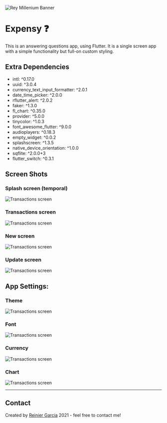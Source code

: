 ![Rey Millenium Banner](https://github.com/reymillenium/images/blob/master/reymillenium_banner_800x200.png)

# Expensy ❓

This is an answering questions app, using Flutter. It is a single screen app with a simple functionality but full-on custom styling.

## Extra Dependencies

- intl: ^0.17.0
- uuid: ^3.0.4
- currency_text_input_formatter: ^2.0.1
- date_time_picker: ^2.0.0
- rflutter_alert: ^2.0.2
- faker: ^1.3.0
- fl_chart: ^0.35.0
- provider: ^5.0.0
- tinycolor: ^1.0.3
- font_awesome_flutter: ^9.0.0
- audioplayers: ^0.18.3
- empty_widget: ^0.0.2
- splashscreen: ^1.3.5
- native_device_orientation: ^1.0.0
- sqflite: ^2.0.0+3
- flutter_switch: ^0.3.1
  
## Screen Shots

### Splash screen (temporal)
![Transactions screen](https://github.com/reymillenium/images/blob/master/my_projects/18_Expensy/splash_screen.png)

### Transactions screen
![Transactions screen](https://github.com/reymillenium/images/blob/master/my_projects/18_Expensy/transactions_screen.png)

### New screen
![Transactions screen](https://github.com/reymillenium/images/blob/master/my_projects/18_Expensy/new_transaction_screen.png)

### Update screen
![Transactions screen](https://github.com/reymillenium/images/blob/master/my_projects/18_Expensy/update_transaction_screen.png)

## App Settings:

### Theme
![Transactions screen](https://github.com/reymillenium/images/blob/master/my_projects/18_Expensy/drawer_theme_config.png)

### Font
![Transactions screen](https://github.com/reymillenium/images/blob/master/my_projects/18_Expensy/drawer_font_config.png)

### Currency
![Transactions screen](https://github.com/reymillenium/images/blob/master/my_projects/18_Expensy/drawer_currency_config.png)

### Chart
![Transactions screen](https://github.com/reymillenium/images/blob/master/my_projects/18_Expensy/drawer_chart_config.png)

***
## Contact
Created by [Reinier Garcia](https://reiniergarcia.dev/) 2021 - feel free to contact me!